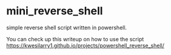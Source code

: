 # mini_reverse_shell
simple reverse shell script written in powershell.

You can check up this writeup  on how to use the script https://kwesilarry1.github.io/projects/powershell_reverse_shell/
